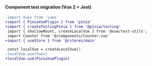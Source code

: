 #### Component test migration (Vue 2 + Jest)


```diff
-import Vuex from 'vuex'
+import { PiniaVuePlugin } from 'pinia'
+import { createTestingPinia } from '@pinia/testing'
 import { shallowMount, createLocalVue } from '@vue/test-utils';
 import Counter from '@/components/Counter.vue'
+import { useStore } from '@/stores/main'

 const localVue = createLocalVue()
-localVue.use(Vuex)
+localVue.use(PiniaVuePlugin)
```


<aside class="notes">
</aside>
